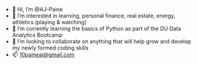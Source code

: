 - 👋 Hi, I’m @AJ-Paine
- 👀 I’m interested in learning, personal finance, real estate, energy, athletics (playing & watching)
- 🌱 I’m currently learning the basics of Python as part of the DU Data Analytics Bootcamp
- 💞️ I’m looking to collaborate on anything that will help grow and develop my newly formed coding skills
- 📫 10paineaj@gmail.com

<!---
AJ-Paine/AJ-Paine is a ✨ special ✨ repository because its `README.md` (this file) appears on your GitHub profile.
You can click the Preview link to take a look at your changes.
--->
